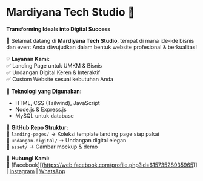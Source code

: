 # Mardiyana Tech Studio 🚀  
**Transforming Ideals into Digital Success**  

👋 Selamat datang di **Mardiyana Tech Studio**, tempat di mana ide-ide bisnis dan event Anda diwujudkan dalam bentuk website profesional & berkualitas!  

💡 **Layanan Kami:**  
✅ Landing Page untuk UMKM & Bisnis  
✅ Undangan Digital Keren & Interaktif  
✅ Custom Website sesuai kebutuhan Anda  

🔧 **Teknologi yang Digunakan:**  
- HTML, CSS (Tailwind), JavaScript  
- Node.js & Express.js  
- MySQL untuk database  

📂 **GitHub Repo Struktur:**  
📁 `landing-pages/` → Koleksi template landing page siap pakai  
📁 `undangan-digital/` → Undangan digital elegan  
📁 `asset/` → Gambar mockup & demo  

📩 **Hubungi Kami:**  
🔗 [Facebook][(https://web.facebook.com/profile.php?id=61573528935965)] | [Instagram](https://instagram.com/mardiyanatech) | [WhatsApp](https://wa.me/62895364454843)  
